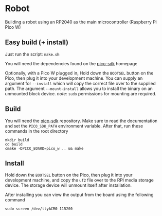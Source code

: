 # Robot
Building a robot using an RP2040 as the main microcontroller (Raspberry Pi Pico W)

## Easy build (+ install)
Just run the script: `make.sh`

You will need the dependencies found on the [pico-sdk](https://github.com/raspberrypi/pico-sdk) homepage

Optionally, with a Pico W plugged in, Hold down the `BOOTSEL` button on the Pico, then plug it into your development machine. You can supply an argument for `--install` which will copy the correct file over to the supplied path. The argument `--mount-install` allows you to install the binary on an unmounted block device. _note_: `sudo` permissions for mounting are required.

## Build
You will need the [pico-sdk](https://github.com/raspberrypi/pico-sdk) repository. Make sure to read the documentation and set the `PICO_SDK_PATH` environment variable. After that, run these commands in the root directory
```
mkdir build
cd build
cmake -DPICO_BOARD=pico_w .. && make
```

## Install
Hold down the `BOOTSEL` button on the Pico, then plug it into your development machine, and copy the `uf2` file over to the RPI media storage device. The storage device will unmount itself after installation.

After installing you can view the output from the board using the following command
```
sudo screen /dev/ttyACM0 115200
```
